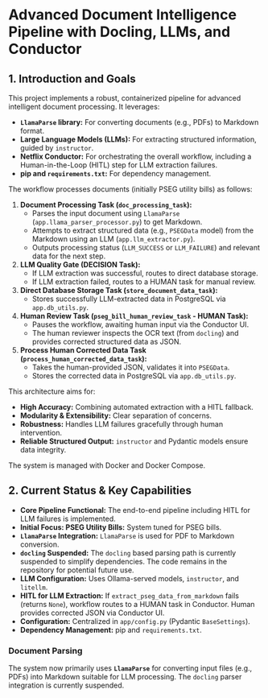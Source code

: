 # Advanced Document Intelligence Pipeline with Docling, LLMs, and Conductor

## 1. Introduction and Goals

This project implements a robust, containerized pipeline for advanced intelligent document processing. It leverages:
*   **`LlamaParse` library:** For converting documents (e.g., PDFs) to Markdown format.
*   **Large Language Models (LLMs):** For extracting structured information, guided by `instructor`.
*   **Netflix Conductor:** For orchestrating the overall workflow, including a Human-in-the-Loop (HITL) step for LLM extraction failures.
*   **pip and `requirements.txt`:** For dependency management.

The workflow processes documents (initially PSEG utility bills) as follows:
1.  **Document Processing Task (`doc_processing_task`):**
    *   Parses the input document using `LlamaParse` (`app.llama_parser_processor.py`) to get Markdown.
    *   Attempts to extract structured data (e.g., `PSEGData` model) from the Markdown using an LLM (`app.llm_extractor.py`).
    *   Outputs processing status (`LLM_SUCCESS` or `LLM_FAILURE`) and relevant data for the next step.
2.  **LLM Quality Gate (DECISION Task):**
    *   If LLM extraction was successful, routes to direct database storage.
    *   If LLM extraction failed, routes to a HUMAN task for manual review.
3.  **Direct Database Storage Task (`store_document_data_task`):**
    *   Stores successfully LLM-extracted data in PostgreSQL via `app.db_utils.py`.
4.  **Human Review Task (`pseg_bill_human_review_task` - HUMAN Task):**
    *   Pauses the workflow, awaiting human input via the Conductor UI.
    *   The human reviewer inspects the OCR text (from `docling`) and provides corrected structured data as JSON.
5.  **Process Human Corrected Data Task (`process_human_corrected_data_task`):**
    *   Takes the human-provided JSON, validates it into `PSEGData`.
    *   Stores the corrected data in PostgreSQL via `app.db_utils.py`.

This architecture aims for:
*   **High Accuracy:** Combining automated extraction with a HITL fallback.
*   **Modularity & Extensibility:** Clear separation of concerns.
*   **Robustness:** Handles LLM failures gracefully through human intervention.
*   **Reliable Structured Output:** `instructor` and Pydantic models ensure data integrity.

The system is managed with Docker and Docker Compose.

## 2. Current Status & Key Capabilities

*   **Core Pipeline Functional:** The end-to-end pipeline including HITL for LLM failures is implemented.
*   **Initial Focus: PSEG Utility Bills:** System tuned for PSEG bills.
*   **`LlamaParse` Integration:** `LlamaParse` is used for PDF to Markdown conversion.
*   **`docling` Suspended:** The `docling` based parsing path is currently suspended to simplify dependencies. The code remains in the repository for potential future use.
*   **LLM Configuration:** Uses Ollama-served models, `instructor`, and `litellm`.
*   **HITL for LLM Extraction:** If `extract_pseg_data_from_markdown` fails (returns `None`), workflow routes to a HUMAN task in Conductor. Human provides corrected JSON via Conductor UI.
*   **Configuration:** Centralized in `app/config.py` (Pydantic `BaseSettings`).
*   **Dependency Management:** pip and `requirements.txt`.

### Document Parsing
The system now primarily uses **`LlamaParse`** for converting input files (e.g., PDFs) into Markdown suitable for LLM processing. The `docling` parser integration is currently suspended.

